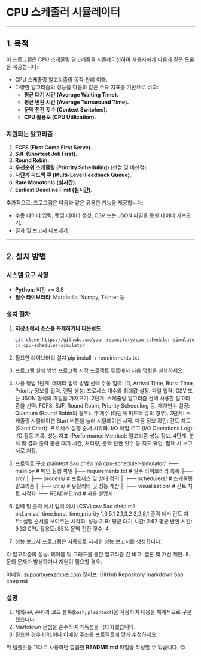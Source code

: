 # CPU 스케줄러 시뮬레이터

---

## **1. 목적**

이 프로그램은 CPU 스케줄링 알고리즘을 시뮬레이션하여 사용자에게 다음과 같은 도움을 제공합니다:
- CPU 스케줄링 알고리즘의 동작 원리 이해.
- 다양한 알고리즘의 성능을 다음과 같은 주요 지표를 기반으로 비교:
  - **평균 대기 시간 (Average Waiting Time).**
  - **평균 반환 시간 (Average Turnaround Time).**
  - **문맥 전환 횟수 (Context Switches).**
  - **CPU 활용도 (CPU Utilization).**

### **지원되는 알고리즘**
1. **FCFS (First Come First Serve).**
2. **SJF (Shortest Job First).**
3. **Round Robin.**
4. **우선순위 스케줄링 (Priority Scheduling)** (선점 및 비선점).
5. **다단계 피드백 큐 (Multi-Level Feedback Queue).**
6. **Rate Monotonic (실시간).**
7. **Earliest Deadline First (실시간).**

추가적으로, 프로그램은 다음과 같은 유용한 기능을 제공합니다:
- 수동 데이터 입력, 랜덤 데이터 생성, CSV 또는 JSON 파일을 통한 데이터 가져오기.
- 결과 및 보고서 내보내기.

---

## **2. 설치 방법**

### **시스템 요구 사항**
- **Python**: 버전 >= 3.8
- **필수 라이브러리**: Matplotlib, Numpy, Tkinter 등

### **설치 절차**
1. **저장소에서 소스를 복제하거나 다운로드**
   ```bash
   git clone https://github.com/your-repository/cpu-scheduler-simulator.git
   cd cpu-scheduler-simulator
   
2. 필요한 라이브러리 설치
  pip install -r requirements.txt

3. 프로그램 실행 방법
프로그램 시작
프로젝트 루트에서 다음 명령을 실행하세요:

4. 사용 방법
1단계: 데이터 입력 방법 선택
수동 입력: ID, Arrival Time, Burst Time, Priority 정보를 입력.
랜덤 생성: 프로세스 개수와 최대값 설정.
파일 입력: CSV 또는 JSON 형식의 파일을 가져오기.
2단계: 스케줄링 알고리즘 선택
사용할 알고리즘을 선택:
FCFS, SJF, Round Robin, Priority Scheduling 등.
매개변수 설정:
Quantum (Round Robin의 경우).
큐 개수 (다단계 피드백 큐의 경우).
3단계: 스케줄링 시뮬레이션
Start 버튼을 눌러 시뮬레이션 시작.
다음 정보 확인:
간트 차트 (Gantt Chart): 프로세스 실행 순서 시각화.
I/O 작업 로그 (I/O Operations Log): I/O 활동 기록.
성능 지표 (Performance Metrics): 알고리즘 성능 정보.
4단계: 분석 및 결과 출력
평균 대기 시간, 처리량, 문맥 전환 횟수 등 지표 확인.
필요 시 보고서로 저장.
5. 프로젝트 구조
plaintext
Sao chép mã
cpu-scheduler-simulator/
├── main.py               # 메인 실행 파일
├── requirements.txt      # 필수 라이브러리 목록
├── src/
│   ├── process/          # 프로세스 및 상태 정의
│   ├── schedulers/       # 스케줄링 알고리즘
│   ├── utils/            # 유틸리티 및 성능 계산
│   ├── visualization/    # 간트 차트 시각화
└── README.md             # 사용 설명서
6. 입력 및 출력 예시
입력 예시 (CSV)
csv
Sao chép mã
pid,arrival_time,burst_time,priority
1,0,5,1
2,1,3,2
3,2,8,1
출력 예시
간트 차트: 실행 순서를 보여주는 시각화.
성능 지표:
평균 대기 시간: 2.67
평균 반환 시간: 9.33
CPU 활용도: 85%
문맥 전환 횟수: 4
7. 성능 보고서
프로그램은 자동으로 자세한 성능 보고서를 생성합니다:

각 알고리즘의 성능.
테이블 및 그래프를 통한 알고리즘 간 비교.
결론 및 개선 제안.
8. 문의
문제가 발생하거나 지원이 필요할 경우:

이메일: support@example.com
깃허브: GitHub Repository
markdown
Sao chép mã

### **설명**
1. 제목(`##`, `###`)과 코드 블록(```bash```, ```plaintext```)을 사용하여 내용을 체계적으로 구분했습니다.
2. Markdown 문법을 준수하여 가독성을 극대화했습니다.
3. 필요한 경우 URL이나 이메일 주소를 프로젝트에 맞게 수정하세요.

위 템플릿을 그대로 사용하면 깔끔한 **README.md** 파일을 작성할 수 있습니다. 😊
